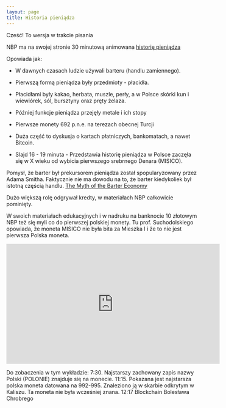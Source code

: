 ```yaml
---
layout: page
title: Historia pieniądza
---
```


<p class="message">
 Cześć! To wersja w trakcie pisania
</p>

NBP ma na swojej stronie 30 minutową animowana [historię pieniądza](https://www.nbportal.pl/wiedza/prezentacje/nowe-prezentacje/historia-pieniadza)

Opowiada jak:
* W dawnych czasach ludzie używali barteru (handlu zamiennego).
* Pierwszą formą pieniądza były przedmioty - płacidła.
* Płacidłami były kakao, herbata, muszle, perły, a w Polsce skórki kun i wiewiórek, sól, bursztyny oraz pręty żelaza.
* Później funkcje pieniądza przejęły metale i ich stopy
* Pierwsze monety 692 p.n.e. na terezach obecnej Turcji

* Duża część to dyskusja o kartach płatniczych, bankomatach, a nawet Bitcoin.
* Slajd 16 - 19 minuta - Przedstawia historię pieniądza w Polsce zaczęła się w X wieku od wybicia pierwszego srebrnego Denara (MISICO).

Pomysł, że barter był prekursorem pieniądza został spopularyzowany przez Adama Smitha.
Faktycznie nie ma dowodu na to, że barter kiedykoliek był istotną częścią handlu.
[The Myth of the Barter Economy](https://www.theatlantic.com/business/archive/2016/02/barter-society-myth/471051/)

Dużo większą rolę odgrywał kredty, w materiałach NBP całkowicie pominięty.

W swoich materiałach edukacyjnych i w nadruku na banknocie 10 złotowym NBP też się myli co do pierwszej polskiej monety.
Tu prof. Suchodolskiego opowiada, że moneta MISICO nie była bita za Mieszka I i że to nie jest pierwsza Polska moneta.
<div class="videoWrapper">
<iframe width="560" height="315" src="https://www.youtube.com/embed/WtA_3wVGjZQ?start=228" frameborder="0" allow="accelerometer; autoplay; clipboard-write; encrypted-media; gyroscope; picture-in-picture" allowfullscreen></iframe>
</div>

Do zobaczenia w tym wykładzie:
7:30. Najstarszy zachowany zapis nazwy Polski (POLONIE) znajduje się na monecie.
11:15. Pokazana jest najstarsza polska moneta datowana na 992-995. Znaleziono ją w skarbie odkrytym w Kaliszu. Ta moneta nie była wcześniej znana.
12:17 Blockchain Bolesława Chrobrego
